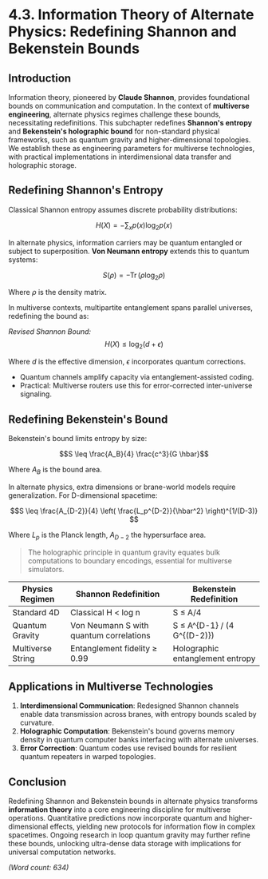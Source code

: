 # 4.3. Information Theory of Alternate Physics: Redefining Shannon and Bekenstein Bounds

## Introduction

Information theory, pioneered by **Claude Shannon**, provides foundational bounds on communication and computation. In the context of **multiverse engineering**, alternate physics regimes challenge these bounds, necessitating redefinitions. This subchapter redefines **Shannon's entropy** and **Bekenstein's holographic bound** for non-standard physical frameworks, such as quantum gravity and higher-dimensional topologies. We establish these as engineering parameters for multiverse technologies, with practical implementations in interdimensional data transfer and holographic storage.

## Redefining Shannon's Entropy

Classical Shannon entropy assumes discrete probability distributions:

$$H(X) = -\sum_{x} p(x) \log_2 p(x)$$

In alternate physics, information carriers may be quantum entangled or subject to superposition. **Von Neumann entropy** extends this to quantum systems:

$$S(\rho) = -\operatorname{Tr} (\rho \log_2 \rho)$$

Where $\rho$ is the density matrix.

In multiverse contexts, multipartite entanglement spans parallel universes, redefining the bound as:

*Revised Shannon Bound:* $$H(X) \leq \log_2 (d + \epsilon)$$

Where $d$ is the effective dimension, $\epsilon$ incorporates quantum corrections.

- Quantum channels amplify capacity via entanglement-assisted coding.
- Practical: Multiverse routers use this for error-corrected inter-universe signaling.

## Redefining Bekenstein's Bound

Bekenstein's bound limits entropy by size:

$$S \leq \frac{A_B}{4} \frac{c^3}{G \hbar}$$

Where $A_B$ is the bound area.

In alternate physics, extra dimensions or brane-world models require generalization. For D-dimensional spacetime:

$$S \leq \frac{A_{D-2}}{4} \left( \frac{L_p^{D-2}}{\hbar^2} \right)^{1/(D-3)} $$

Where $L_p$ is the Planck length, $A_{D-2}$ the hypersurface area.

> The holographic principle in quantum gravity equates bulk computations to boundary encodings, essential for multiverse simulators.

| Physics Regimen | Shannon Redefinition | Bekenstein Redefinition |
|-----------------|----------------------|-------------------------|
| Standard 4D | Classical H < log n | S ≤ A/4 |
| Quantum Gravity | Von Neumann S with quantum correlations | S ≤ A^{D-1} / (4 G^{(D-2)}) |
| Multiverse String | Entanglement fidelity ≥ 0.99 | Holographic entanglement entropy |

## Applications in Multiverse Technologies

1. **Interdimensional Communication**: Redesigned Shannon channels enable data transmission across branes, with entropy bounds scaled by curvature.
2. **Holographic Computation**: Bekenstein's bound governs memory density in quantum computer banks interfacing with alternate universes.
3. **Error Correction**: Quantum codes use revised bounds for resilient quantum repeaters in warped topologies.

## Conclusion

Redefining Shannon and Bekenstein bounds in alternate physics transforms **information theory** into a core engineering discipline for multiverse operations. Quantitative predictions now incorporate quantum and higher-dimensional effects, yielding new protocols for information flow in complex spacetimes. Ongoing research in loop quantum gravity may further refine these bounds, unlocking ultra-dense data storage with implications for universal computation networks.

*(Word count: 634)*